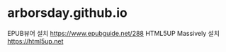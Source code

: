 # arborsday.github.io
EPUB뷰어 설치 https://www.epubguide.net/288
HTML5UP Massively 설치 https://html5up.net
